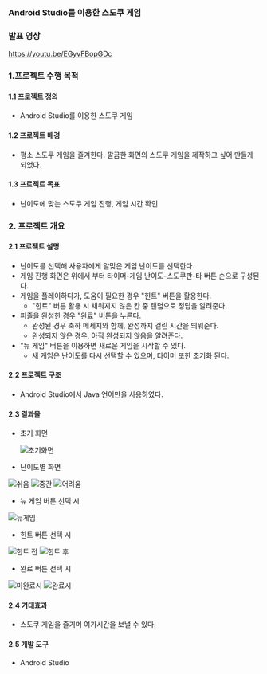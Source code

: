 
### Android Studio를 이용한 스도쿠 게임

### 발표 영상

https://youtu.be/EGyvFBopGDc


### 1.프로젝트 수행 목적

#### 1.1 프로젝트 정의

* Android Studio를 이용한 스도쿠 게임


#### 1.2 프로젝트 배경

* 평소 스도쿠 게임을 즐겨한다. 깔끔한 화면의 스도쿠 게임을 제작하고 싶어 만들게 되었다.


#### 1.3 프로젝트 목표

* 난이도에 맞는 스도쿠 게임 진행, 게임 시간 확인

### 2. 프로젝트 개요

#### 2.1 프로젝트 설명

* 난이도를 선택해 사용자에게 알맞은 게임 난이도를 선택한다.
* 게임 진행 화면은 위에서 부터 타이머-게임 난이도-스도쿠판-타 버튼 순으로 구성된다.
* 게임을 플레이하다가, 도움이 필요한 경우 "힌트" 버튼을 활용한다.
  * "힌트" 버튼 활용 시 채워지지 않은 칸 중 랜덤으로 정답을 알려준다.
* 퍼즐을 완성한 경우 "완료" 버튼을 누른다.
  * 완성된 경우 축하 메세지와 함께, 완성까지 걸린 시간을 띄워준다.
  * 완성되지 않은 경우, 아직 완성되지 않음을 알려준다.
* "뉴 게임" 버튼을 이용하면 새로운 게임을 시작할 수 있다.
  * 새 게임은 난이도를 다시 선택할 수 있으며, 타이머 또한 초기화 된다.


#### 2.2 프로젝트 구조

* Android Studio에서 Java 언어만을 사용하였다.


#### 2.3 결과물

* 초기 화면

  ![초기화면](https://github.com/resourceyy/-/assets/172123425/c028c4d2-4bcb-4f72-b9a7-57fc478e0673)


* 난이도별 화면

![쉬움](https://github.com/resourceyy/-/assets/172123425/ba2cbbb1-56ce-4257-9a16-212979bcd937)
![중간](https://github.com/resourceyy/-/assets/172123425/b6dd3516-4f7c-49c9-98da-3efac3a23714)
![어려움](https://github.com/resourceyy/-/assets/172123425/00bb7c5e-ec04-4724-8088-5a98e8239538)



* 뉴 게임 버튼 선택 시

![뉴게임](https://github.com/resourceyy/-/assets/172123425/0862f5b6-b1e0-4171-a4f4-57353c7c9add)



* 힌트 버튼 선택 시

![힌트 전](https://github.com/resourceyy/-/assets/172123425/c9490de5-ad93-4f21-8796-0f001fbf9cb0)
![힌트 후](https://github.com/resourceyy/-/assets/172123425/308c5602-bc42-4ef5-bac5-5d323e87ee99)


* 완료 버튼 선택 시

![미완료시](https://github.com/resourceyy/-/assets/172123425/04becce6-2f29-4316-931c-822dc156b978)
![완료시](https://github.com/resourceyy/-/assets/172123425/0db9a556-bd6c-4810-8374-547244c7240b)





#### 2.4 기대효과

* 스도쿠 게임을 즐기며 여가시간을 보낼 수 있다.

#### 2.5 개발 도구

* Android Studio
